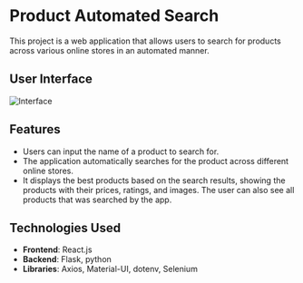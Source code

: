 # Product Automated Search

This project is a web application that allows users to search for products across various online stores in an automated manner.

## User Interface
![Interface]('frontend/public/images/image.png')


## Features

- Users can input the name of a product to search for.
- The application automatically searches for the product across different online stores.
- It displays the best products based on the search results, showing the products with their prices, ratings, and images. The user can also see all products that was searched by the app.

## Technologies Used

- **Frontend**: React.js
- **Backend**: Flask, python
- **Libraries**: Axios, Material-UI, dotenv, Selenium